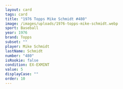 ```yaml
---
layout: card
tags: card
title: "1976 Topps Mike Schmidt #480"
image: /images/uploads/1976-topps-mike-schmidt.webp
sport: Baseball
year: 1976
brand: Topps
subset: ""
player: Mike Schmidt
lastName: Schmidt
number: "480"
isRookie: false
condition: EX-EXMINT
value: 5
displayCase: ""
order: 10
---
```

